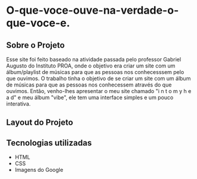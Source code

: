# O-que-voce-ouve-na-verdade-o-que-voce-e.
<html>
<head>
</head>
<body>
  <h2> Sobre o Projeto </h2>
  Esse site foi feito baseado na atividade passada pelo professor Gabriel Augusto do Instituto PROA, onde o objetivo era criar um site com um álbum/playlist de músicas para que as pessoas nos conhecesssem pelo que ouvimos.
  O trabalho tinha o objetivo de se criar um site com um álbum de músicas para que as pessoas nos conhecessem através do que ouvimos. Então, venho-lhes apresentar o meu site chamado "i n t o m y h e a d" e meu álbum "vibe", ele tem uma interface simples e um pouco interativa.
  
  <h2> Layout do Projeto </h2>
  
  <h2> Tecnologias utilizadas </h2>
  <ul>
    <li> HTML </li>
    <li> CSS </li>
    <li> Imagens do Google </li>
  </ul>
</body>
</html>
